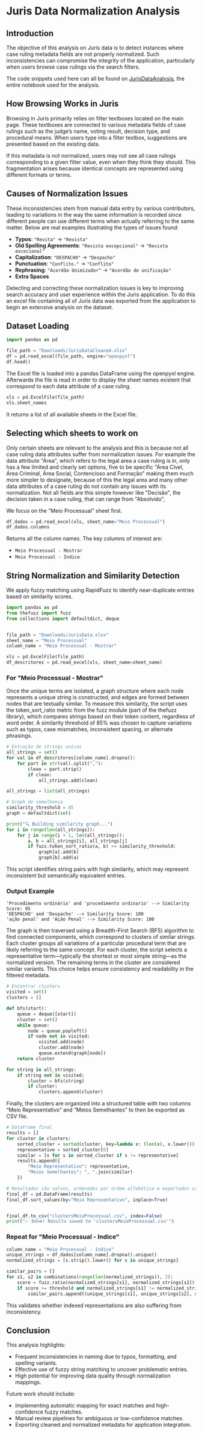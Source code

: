 # Juris Data Normalization Analysis

## Introduction

The objective of this analysis on Juris data is to detect instances where case ruling metadata fields are not properly normalized. Such inconsistencies can compromise the integrity of the application, particularly when users browse case rulings via the search filters.

The code snippets used here can all be found on [JurisDataAnalysis](!JurisDataAnalysis.ipynb), the entire notebook used for the analysis.

## How Browsing Works in Juris

Browsing in Juris primarily relies on filter textboxes located on the main page. These textboxes are connected to various metadata fields of case rulings such as the judge’s name, voting result, decision type, and procedural means. When users type into a filter textbox, suggestions are presented based on the existing data.

If this metadata is not normalized, users may not see all case rulings corresponding to a given filter value, even when they think they should. This fragmentation arises because identical concepts are represented using different formats or terms.

## Causes of Normalization Issues

These inconsistencies stem from manual data entry by various contributors, leading to variations in the way the same information is recorded since different people can use different terms when actually referring to the same matter. Below are real examples illustrating the types of issues found:

- **Typos**: `"Revita"` → `"Revista"`
- **Old Spelling Agreements**: `"Revista excepcional"` → `"Revista excecional"`
- **Capitalization**: `"DESPACHO"` → `"Despacho"`
- **Punctuation**: `"Conflito."` → `"Conflito"`
- **Rephrasing**: `"Acordão Unimizador"` → `"Acordão de unificação"`
- **Extra Spaces**

Detecting and correcting these normalization issues is key to improving search accuracy and user experience within the Juris application. 
To do this an excel file containing all of Juris data was exported from the application to begin an extensive analysis on the dataset.

## Dataset Loading

```python
import pandas as pd

file_path = "Downloads/JurisDataCleaned.xlsx"
df = pd.read_excel(file_path, engine="openpyxl")
df.head()
```

The Excel file is loaded into a pandas DataFrame using the openpyxl engine.
Afterwards the file is read in order to display the sheet names existent that correspond to each data attribute of a case ruling.

```python
xls = pd.ExcelFile(file_path)
xls.sheet_names
```

It returns a list of all available sheets in the Excel file.

## Selecting which sheets to work on

Only certain sheets are relevant to the analysis and this is because not all case ruling data attributes suffer from normalization issues.
For example the data attribute "Área", which refers to the legal area a case ruling is in, only has a few limited and clearly set options, five to be specific "Área Cível, Área Criminal, Área Social, Contencioso and Formação" making them much more simpler to designate, because of this the legal area and many other data attributes of a case ruling do not contain any issues with its normalization.
Not all fields are this simple however like "Decisão", the decision taken in a case ruling, that can range from "Absolvido", 

We focus on the "Meio Processual" sheet first.

```python
df_dados = pd.read_excel(xls, sheet_name="Meio Processual")
df_dados.columns
```

Returns all the column names. The key columns of interest are:

- `Meio Processual - Mostrar`
- `Meio Processual - Indice`

## String Normalization and Similarity Detection

We apply fuzzy matching using RapidFuzz to identify near-duplicate entries based on similarity scores.

```python
import pandas as pd
from thefuzz import fuzz
from collections import defaultdict, deque


file_path = "Downloads/JurisData.xlsx"  
sheet_name = "Meio Processual"  
column_name = "Meio Processual - Mostrar" 

xls = pd.ExcelFile(file_path)
df_descritores = pd.read_excel(xls, sheet_name=sheet_name)
```

### For "Meio Processual - Mostrar"

Once the unique terms are isolated, a graph structure where each node represents a unique string is constructed, and edges are formed between nodes that are textually similar. To measure this similarity, the script uses the token_sort_ratio metric from the fuzz module (part of the thefuzz library), which compares strings based on their token content, regardless of word order. A similarity threshold of 85% was chosen to capture variations such as typos, case mismatches, inconsistent spacing, or alternate phrasings.

```python
# Extração de strings unicas
all_strings = set()
for val in df_descritores[column_name].dropna():
    for part in str(val).split(","):
        clean = part.strip()
        if clean:
            all_strings.add(clean)

all_strings = list(all_strings)

# Graph de semelhança 
similarity_threshold = 85
graph = defaultdict(set)

print("🔍 Building similarity graph...")
for i in range(len(all_strings)):
    for j in range(i + 1, len(all_strings)):
        a, b = all_strings[i], all_strings[j]
        if fuzz.token_sort_ratio(a, b) >= similarity_threshold:
            graph[a].add(b)
            graph[b].add(a)

```

This script identifies string pairs with high similarity, which may represent inconsistent but semantically equivalent entries.

### Output Example

```
'Procedimento ordinário' and 'procedimento ordinario' --> Similarity Score: 95
'DESPACHO' and 'Despacho' --> Similarity Score: 100
'ação penal' and 'Ação Penal' --> Similarity Score: 100
```
The graph is then traversed using a Breadth-First Search (BFS) algorithm to find connected components, which correspond to clusters of similar strings. Each cluster groups all variations of a particular procedural term that are likely referring to the same concept. For each cluster, the script selects a representative term—typically the shortest or most simple string—as the normalized version. The remaining terms in the cluster are considered similar variants. This choice helps ensure consistency and readability in the filtered metadata. 

```python
# Encontrar clusters
visited = set()
clusters = []

def bfs(start):
    queue = deque([start])
    cluster = set()
    while queue:
        node = queue.popleft()
        if node not in visited:
            visited.add(node)
            cluster.add(node)
            queue.extend(graph[node])
    return cluster

for string in all_strings:
    if string not in visited:
        cluster = bfs(string)
        if cluster:
            clusters.append(cluster)

```
Finally, the clusters are organized into a structured table with two columns “Meio Representativo” and “Meios Semelhantes” to then be exported as CSV file.

```python
# DataFrame final
results = []
for cluster in clusters:
    sorted_cluster = sorted(cluster, key=lambda x: (len(x), x.lower()))
    representative = sorted_cluster[0]
    similar = [s for s in sorted_cluster if s != representative]
    results.append({
        "Meio Representativo": representative,
        "Meios Semelhantes": ", ".join(similar)
    })

# Resultados são salvos, ordenados por ordem alfabética e exportados como clusterDescritores
final_df = pd.DataFrame(results)
final_df.sort_values(by="Meio Representativo", inplace=True)


final_df.to_csv("clustersMeioProcessual.csv", index=False)
print("✅ Done! Results saved to 'clustersMeioProcessual.csv'")
```

### Repeat for "Meio Processual - Indice"

```python
column_name = "Meio Processual - Indice"
unique_strings = df_dados[column_name].dropna().unique()
normalized_strings = [s.strip().lower() for s in unique_strings]

similar_pairs = []
for s1, s2 in combinations(range(len(normalized_strings)), 2):
    score = fuzz.ratio(normalized_strings[s1], normalized_strings[s2])
    if score >= threshold and normalized_strings[s1] != normalized_strings[s2]:
        similar_pairs.append((unique_strings[s1], unique_strings[s2], score))
```

This validates whether indexed representations are also suffering from inconsistency.

## Conclusion

This analysis highlights:

- Frequent inconsistencies in naming due to typos, formatting, and spelling variants.
- Effective use of fuzzy string matching to uncover problematic entries.
- High potential for improving data quality through normalization mappings.

Future work should include:
- Implementing automatic mapping for exact matches and high-confidence fuzzy matches.
- Manual review pipelines for ambiguous or low-confidence matches.
- Exporting cleaned and normalized metadata for application integration.


